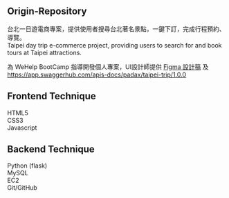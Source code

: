 ## Origin-Repository

台北一日遊電商專案，提供使用者搜尋台北著名景點，一鍵下訂，完成行程預約、導覽。  
Taipei day trip e-commerce project, providing users to search for and book tours at Taipei attractions.

為 WeHelp BootCamp 指導開發個人專案，UI設計師提供 [Figma 設計稿](https://www.figma.com/file/CeFwqBSbNWZbWz2ih4YS6z/Taipei-Trip-%E5%8F%B0%E5%8C%97%E4%B8%80%E6%97%A5%E9%81%8A?node-id=0%3A1) 及 <https://app.swaggerhub.com/apis-docs/padax/taipei-trip/1.0.0>

## Frontend Technique
HTML5  
CSS3  
Javascript   

## Backend Technique
Python (flask)  
MySQL  
EC2  
Git/GitHub  

